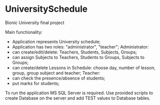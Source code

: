 # UniversitySchedule
Bionic University final project

Main functionality:
- Application represents University schedule;
- Application has two roles: "administrator", "teacher";
Administrator:
- can create/edit/delete: Teachers, Students, Subjects, Groups;
- can assign Subjects to Teachers, Students to Groups, Subjects to Groups;
- can create/delete Lessons in Schedule: choose day, number of lesson, group, group subject and teacher;
Teacher:
- can check the presence/absence of students;
- put marks for students;

To run the application MS SQL Server is required.
Use provided scripts to create Database on the server and add TEST values to Database tables.

